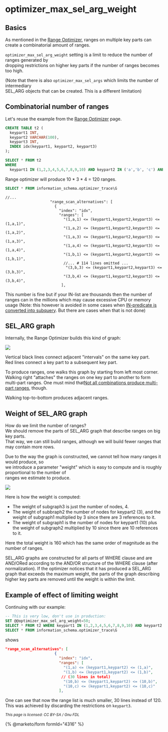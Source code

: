 # optimizer\_max\_sel\_arg\_weight

## Basics

As mentioned in the [Range Optimizer](range-optimizer.md), ranges on multiple key parts can create a combinatorial amount of ranges.

`optimizer_max_sel_arg_weight` setting is a limit to reduce the number of ranges generated by\
dropping restrictions on higher key parts if the number of ranges becomes too high.

(Note that there is also `optimizer_max_sel_args` which limits the number of intermediary\
SEL\_ARG objects that can be created. This is a different limitation)

## Combinatorial number of ranges

Let's reuse the example from the [Range Optimizer](range-optimizer.md) page.

```sql
CREATE TABLE t2 (
  keypart1 INT,
  keypart2 VARCHAR(100),
  keypart3 INT,
  INDEX idx(keypart1, keypart2, keypart3)
);
```

```sql
SELECT * FROM t2 
WHERE
  keypart1 IN (1,2,3,4,5,6,7,8,9,10) AND keypart2 IN ('a','b', 'c') AND keypart3 IN (1,2,3,4);
```

Range optimizer will produce 10 \* 3 \* 4 = 120 ranges.

```sql
SELECT * FROM information_schema.optimizer_trace\G
```

```
//...
                    "range_scan_alternatives": [
                      {
                        "index": "idx",
                        "ranges": [
                          "(1,a,1) <= (keypart1,keypart2,keypart3) <= (1,a,1)",
                          "(1,a,2) <= (keypart1,keypart2,keypart3) <= (1,a,2)",
                          "(1,a,3) <= (keypart1,keypart2,keypart3) <= (1,a,3)",
                          "(1,a,4) <= (keypart1,keypart2,keypart3) <= (1,a,4)",
                          "(1,b,1) <= (keypart1,keypart2,keypart3) <= (1,b,1)",
                          //... # 114 lines omitted ...
                           "(3,b,3) <= (keypart1,keypart2,keypart3) <= (3,b,3)",
                          "(3,b,4) <= (keypart1,keypart2,keypart3) <= (3,b,4)",
                         ],
```

This number is fine but if your IN-list are thousands then the number of ranges can in the millions which may cause excessive CPU or memory usage (Note: this however is avoided in some cases when [IN-predicate is converted into subquery](https://github.com/mariadb-corporation/docs-server/blob/test/general-resources/ha-and-performance/optimization-and-tuning/query-optimizations/subquery-optimizations/conversion-of-big-in-predicates-into-subqueries.md). But there are cases when that is not done)

## SEL\_ARG graph

Internally, the Range Optimizer builds this kind of graph:

![](https://github.com/mariadb-corporation/docs-server/blob/test/general-resources/.gitbook/assets/optimizer_max_sel_arg_weight/+image/sel-arg-graph1.png)

Vertical black lines connect adjacent "intervals" on the same key part.\
Red lines connect a key part to a subsequent key part.

To produce ranges, one walks this graph by starting from left most corner.\
Walking right "attaches" the ranges on one key part to another to form multi-part ranges. One must mind that[Not all combinations produce multi-part ranges](range-optimizer.md#not-all-comparisons-produce-ranges), though.

Walking top-to-bottom produces adjacent ranges.

## Weight of SEL\_ARG graph

How do we limit the number of ranges?\
We should remove the parts of SEL\_ARG graph that describe ranges on big key parts.\
That way, we can still build ranges, although we will build fewer ranges that may contain more rows.

Due to the way the graph is constructed, we cannot tell how many ranges it would produce, so\
we introduce a parameter "weight" which is easy to compute and is roughly proportional to the number of\
ranges we estimate to produce.

![](https://github.com/mariadb-corporation/docs-server/blob/test/general-resources/.gitbook/assets/optimizer_max_sel_arg_weight/+image/sel-arg-subgraphs.png)

Here is how the weight is computed:

* The weight of subgraph3 is just the number of nodes, 4.
* The weight of subbraph2 the number of nodes for keypart2 (3), and the weight of subgraph1 multiplied by 3 since there are 3 references to it.
* The weight of subgraph1 is the number of nodes for keypart1 (10) plus the weight of subgraph2 multiplied by 10 since there are 10 references to it.

Here the total weight is 160 which has the same order of magnitude as the number of ranges.

SEL\_ARG graphs are constructed for all parts of WHERE clause and are AND/ORed according to the AND/OR structure of the WHERE clause (after normalization). If the optimizer notices that it has produced a SEL\_ARG graph that exceeds the maximum weight, the parts of the graph describing higher key parts are removed until the weight is within the limit.

## Example of effect of limiting weight

Continuing with our example:

```sql
-- This is very low, don't use in production:
SET @@optimizer_max_sel_arg_weight=50;
SELECT * FROM t2 WHERE keypart1 IN (1,2,3,4,5,6,7,8,9,10) AND keypart2 IN ('a','b', 'c') AND keypart3 IN (1,2,3,4);
SELECT * FROM information_schema.optimizer_trace\G
```

shows

```json
"range_scan_alternatives": [
                      {
                        "index": "idx",
                        "ranges": [
                          "(1,a) <= (keypart1,keypart2) <= (1,a)",
                          "(1,b) <= (keypart1,keypart2) <= (1,b)",
                         // (30 lines in total)
                          "(10,b) <= (keypart1,keypart2) <= (10,b)",
                          "(10,c) <= (keypart1,keypart2) <= (10,c)"
                        ],
```

One can see that now the range list is much smaller, 30 lines instead of 120. This was achieved by discarding the restrictions on `keypart3`.

<sub>_This page is licensed: CC BY-SA / Gnu FDL_</sub>

{% @marketo/form formId="4316" %}
